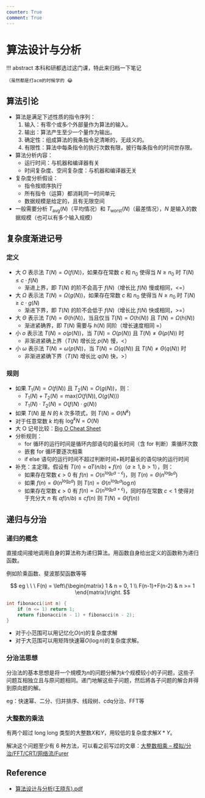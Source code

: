 ```yaml
---
counter: True
comment: True
---
```


# 算法设计与分析

!!! abstract
    本科和研都选过这门课，特此来归档一下笔记
    
    （虽然都是打acm的时候学的 😂


## 算法引论

- 算法是满足下述性质的指令序列：
    1. 输入：有零个或多个外部量作为算法的输入。
    2. 输出：算法产生至少一个量作为输出。
    3. 确定性：组成算法的我条指令足清晰的，无歧义的。
    4. 有限性：算法中每条指令的执行次数有限，披行每条指令的时间世存限。
- 算法分析内容：
    - 运行时间：与机器和编译器有关
    - 时间复杂度、空间复杂度：与机器和编译器无关
- 复杂度分析假设：
    - 指令按顺序执行
    - 所有指令（运算）都消耗同一时间单元
    - 数据规模是给定的，且有无限空间
- 一般需要分析 $T_{\mathrm{avg}}(N)$（平均情况）和 $T_{\mathrm{worst}}(N)$（最差情况），$N$ 是输入的数据规模（也可以有多个输入规模）


## 复杂度渐进记号

### 定义
- 大 $O$ 表示法 $T(N) = O(f(N))$，如果存在常数 $c$ 和 $n_0$ 使得当 $N\geq n_0$ 时 $T(N)\leq c\cdot f(N)$
    - 渐进上界，即 $T(N)$ 的阶不会高于 $f(N)$（增长比 $f(N)$ 慢或相同，<=）
- 大 $\Omega$ 表示法 $T(N) = \Omega(g(N))$，如果存在常数 $c$ 和 $n_0$ 使得当 $N\geq n_0$ 时 $T(N)\geq c\cdot g(N)$
    - 渐进下界，即 $T(N)$ 的阶不会低于 $f(N)$（增长比 $f(N)$ 快或相同，>=） 
- 大 $\Theta$ 表示法 $T(N) = \Theta(h(N))$，当且仅当 $T(N) = O(h(N))$ 且 $T(N) = \Omega(h(N))$
    - 渐进紧确界，即 $T(N)$ 需要与 $h(N)$ 同阶（增长速度相同 =）
- 小 $o$ 表示法 $T(N) = o(p(N))$，当 $T(N) = O(p(N))$ 且 $T(N)\ne \Theta(p(N))$ 时
    - 非渐进紧确上界（$T(N)$ 增长比 $p(N)$ 慢，<）
- 小 $\omega$ 表示法 $T(N) = \omega(p(N))$，当 $T(N) = \Omega(q(N))$ 且 $T(N)\ne \Theta(q(N))$ 时
    - 非渐进紧确下界（$T(N)$ 增长比 $q(N)$ 快，>）

### 规则
- 如果 $T_1(N) = O(f(N))$ 且 $T_2(N) = O(g(N))$，则：
    - $T_1(N) + T_2(N) = \mathrm{max}(O(f(N)), O(g(N)))$
    - $T_1(N)\cdot T_2(N) = O(f(N)\cdot g(N))$
- 如果 $T(N)$ 是 $N$ 的 $k$ 次多项式，则 $T(N) = \Theta(N^k)$
- 对于任意常数 $k$ 均有 $\log^kN = O(N)$
- 大 O 记号比较：[Big O Cheat Sheet](https://www.bigocheatsheet.com/)
- 分析规则：
    - for 循环的运行时间是循环内部语句的最长时间（含 for 判断）乘循环次数
    - 嵌套 for 循环要逐次相乘
    - if else 语句的运行时间不超过判断时间+耗时最长的语句块的运行时间
- 补充：主定理。假设有 $T(n) = aT(n/b)+f(n)$（$a\geq 1, b>1$），则：
    - 如果存在常数 $\epsilon > 0$ 有 $f(n) = O(n^{\log_ba-\epsilon})$，则 $T(n) = \Theta(n^{\log_ba})$
    - 如果 $f(n) = \Theta(n^{\log_ba})$ 则 $T(n) = \Theta(n^{\log_ba}\log n)$
    - 如果存在常数 $\epsilon > 0$ 有 $f(n) = \Omega(n^{\log_ba+\epsilon})$，同时存在常数 $c<1$ 使得对于充分大 $n$ 有 $af(n/b)\leq cf(n)$ 则 $T(N) = \Theta(f(n))$


## 递归与分治

### 递归的概念

直接成间接地调用自身的算法称为递归算法。用函数自身给出定义的函数称为递归函数。

例如阶乘函数、斐波那契函数等等

$$
eg \ \ \ F(n) =
\left\{\begin{matrix}
1 & n = 0, 1 \\
F(n-1)+F(n-2) & n >= 1
\end{matrix}\right.
$$

```c++
int fibonacci(int n) {
    if (n <= 1) return 1;
    return fibonacci(n - 1) + fibonacci(n - 2);
}
```

- 对于小范围可以用记忆化$O(n)$的复杂度求解
- 对于大范围可以用矩阵快速幂$O(\log n)$的复杂度求解。

### 分治法思想

分治法的基本思想是将一个規模为$n$的问题分解为$k$个规模较小的子问题，这些子问题互相独立且与原问题相同。递门地解这些子问题，然后將各子问题的解合井得到原向题的解。

eg：快速幂、二分、归并排序、线段树、cdq分治、FFT等

### 大整数的乘法

有两个超过 long long 类型的大整数$X$和$Y$，用较低的复杂度求解$X*Y$。

解决这个问题至少有 6 种方法，可以看之前写过的文章：[大整数相乘 – 模拟/分治/FFT/CRT/网络流/Furer](https://blog.jujimeizuo.cn/2022/12/06/bigintegermultiply/)


## Reference

- [算法设计与分析(王晓东).pdf](https://github.com/jujimeizuo/cdn/blob/master/book/%E7%AE%97%E6%B3%95%E8%AE%BE%E8%AE%A1%E4%B8%8E%E5%88%86%E6%9E%90(%E7%8E%8B%E6%99%93%E4%B8%9C).pdf)